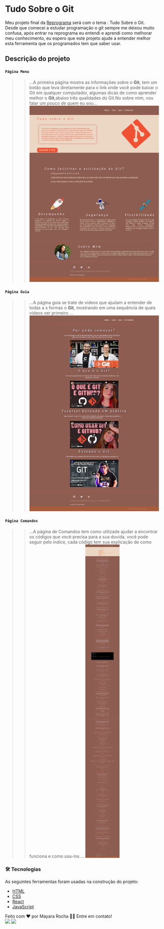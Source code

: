 # Tudo Sobre o Git
Meu projeto final da [Reprograma](https://www.reprograma.com.br/) será com o tema : Tudo Sobre o Git.<br> Desde que comecei a estudar programação o git sempre me deixou muito confusa, após entrar na reprograma eu entendi e aprendi como melhorar meu conhecimento, eu espero que este projeto ajude a entender melhor esta ferramenta que os programados tem que saber usar.

## Descrição do projeto
 #### `Página Menu`
 >> ...A primeira  página mostra as informações sobre o **Git**, tem um botão que leva diretamente para o link onde você pode baixar o Git em qualquer computador, algumas dicas de como aprender melhor o **Git**,abaixo três qualidades do Git.No sobre mim, vou falar um pouco de quem eu sou...
![imagem da pagina de menu](./src/assets/paginamenu.png) 

#### `Página Guia`
>>...A página guia se trate de videos que ajudam a entender de todas a s formas o **Git**, mostrando em uma sequência de quais videos ver primeiro ...
![imagem da pagina de Guia](./src/assets/paginaguia.png) 

#### `Página Comandos`
>>...A página de Comandos tem como utilizade ajudar a encontrar os códigos que você precisa para a sua duvida, você pode seguir pelo indice, cada código tem sua explicação de como funciona e como usa-los ...
![imagem da pagina de Guia](./src/assets/paginacomandos.png) 


### 🛠 Tecnologias

As seguintes ferramentas foram usadas na construção do projeto:

- [HTML](https://www.w3schools.com/html/)
- [CSS](https://www.w3schools.com/cssref/)
- [React](https://pt-br.reactjs.org/)
- [JavaScript](https://developer.mozilla.org/pt-BR/docs/Web/JavaScript)

Feito com ❤️ por Mayara Rocha 👋🏽 Entre em contato!
<br>
<a href="https://www.linkedin.com/in/mayaraaraujorocha/" target="_blank"><img src="https://img.shields.io/badge/-LinkedIn-%230077B5?style=for-the-badge&logo=linkedin&logoColor=white" target="_blank"></a> 
  <a href="https://twitter.com/MayaraARochaaa" target="_blank"><img src="https://img.shields.io/badge/Twitter-1DA1F2?style=for-the-badge&logo=twitter&logoColor=white" target="_blank"></a> 
